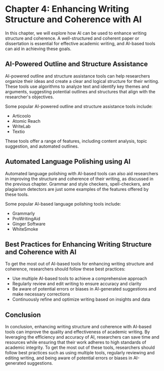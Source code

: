 Chapter 4: Enhancing Writing Structure and Coherence with AI
============================================================

In this chapter, we will explore how AI can be used to enhance writing structure and coherence. A well-structured and coherent paper or dissertation is essential for effective academic writing, and AI-based tools can aid in achieving these goals.

AI-Powered Outline and Structure Assistance
-------------------------------------------

AI-powered outline and structure assistance tools can help researchers organize their ideas and create a clear and logical structure for their writing. These tools use algorithms to analyze text and identify key themes and arguments, suggesting potential outlines and structures that align with the researcher's objectives.

Some popular AI-powered outline and structure assistance tools include:

* Articoolo
* Atomic Reach
* WriteLab
* Textio

These tools offer a range of features, including content analysis, topic suggestion, and automated outlines.

Automated Language Polishing using AI
-------------------------------------

Automated language polishing with AI-based tools can also aid researchers in improving the structure and coherence of their writing, as discussed in the previous chapter. Grammar and style checkers, spell-checkers, and plagiarism detectors are just some examples of the features offered by these tools.

Some popular AI-based language polishing tools include:

* Grammarly
* ProWritingAid
* Ginger Software
* WhiteSmoke

Best Practices for Enhancing Writing Structure and Coherence with AI
--------------------------------------------------------------------

To get the most out of AI-based tools for enhancing writing structure and coherence, researchers should follow these best practices:

* Use multiple AI-based tools to achieve a comprehensive approach
* Regularly review and edit writing to ensure accuracy and clarity
* Be aware of potential errors or biases in AI-generated suggestions and make necessary corrections
* Continuously refine and optimize writing based on insights and data

Conclusion
----------

In conclusion, enhancing writing structure and coherence with AI-based tools can improve the quality and effectiveness of academic writing. By leveraging the efficiency and accuracy of AI, researchers can save time and resources while ensuring that their work adheres to high standards of academic integrity. To get the most out of these tools, researchers should follow best practices such as using multiple tools, regularly reviewing and editing writing, and being aware of potential errors or biases in AI-generated suggestions.
